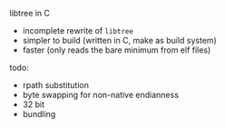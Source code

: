 libtree in C

- incomplete rewrite of `libtree`
- simpler to build (written in C, make as build system)
- faster (only reads the bare minimum from elf files)

todo:
- rpath substitution
- byte swapping for non-native endianness
- 32 bit
- bundling

